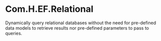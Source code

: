 # Com.H.EF.Relational
Dynamically query relational databases without the need for pre-defined data models to retrieve results nor pre-defined parameters to pass to queries.
